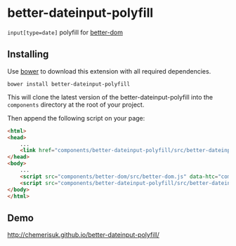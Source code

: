 better-dateinput-polyfill
=========================
`input[type=date]` polyfill for [better-dom](https://github.com/chemerisuk/better-dom)

Installing
----------
Use [bower](http://bower.io/) to download this extension with all required dependencies.

    bower install better-dateinput-polyfill

This will clone the latest version of the better-dateinput-polyfill into the `components` directory at the root of your project.

Then append the following script on your page:

```html
<html>
<head>
    ...
    <link href="components/better-dateinput-polyfill/src/better-dateinput-polyfill.css" rel="stylesheet"/>
</head>
<body>
    ...
    <script src="components/better-dom/src/better-dom.js" data-htc="components/better-dom/src/better-dom.htc"></script>
    <script src="components/better-dateinput-polyfill/src/better-dateinput-polyfill.js"></script>
</body>
</html>
```

Demo
----
http://chemerisuk.github.io/better-dateinput-polyfill/